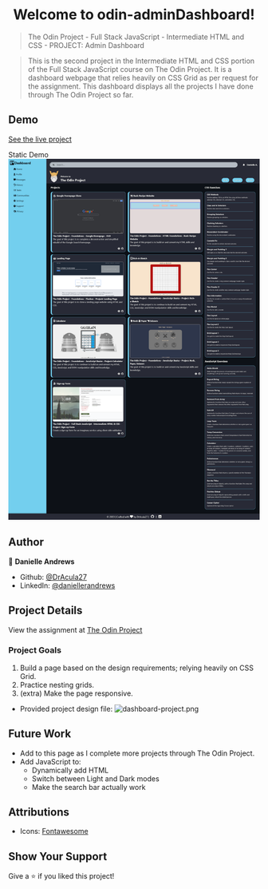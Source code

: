<h1 align="center">Welcome to odin-adminDashboard!</h1>

> The Odin Project - Full Stack JavaScript - Intermediate HTML and CSS - PROJECT: Admin Dashboard

> This is the second project in the Intermediate HTML and CSS portion of the Full Stack JavaScript course on The Odin Project. It is a dashboard webpage that relies heavily on CSS Grid as per request for the assignment. This dashboard displays all the projects I have done through The Odin Project so far.

## Demo

[See the live project](https://DrAcula27.github.io/odin-adminDashboard/)

Static Demo
![Full Page Screenshot](./img/admin-dashboard.png)

## Author

👤 **Danielle Andrews**

- Github: [@DrAcula27](https://github.com/DrAcula27)
- LinkedIn: [@daniellerandrews](https://linkedin.com/in/daniellerandrews)

## Project Details

View the assignment at [The Odin Project](https://www.theodinproject.com/lessons/node-path-intermediate-html-and-css-admin-dashboard)

### Project Goals

1. Build a page based on the design requirements; relying heavily on CSS Grid.
1. Practice nesting grids.
1. (extra) Make the page responsive.

- Provided project design file: ![dashboard-project.png](https://cdn.statically.io/gh/TheOdinProject/curriculum/43cc6ab69fdfbef40d431a65677d2144668930ac/intermediate_html_css/grid/project_admin_dashboard/imgs/dashboard-project.png)

## Future Work

- Add to this page as I complete more projects through The Odin Project.
- Add JavaScript to:
  - Dynamically add HTML
  - Switch between Light and Dark modes
  - Make the search bar actually work

## Attributions

- Icons: [Fontawesome](https://fontawesome.com/)

## Show Your Support

Give a ⭐️ if you liked this project!
